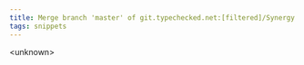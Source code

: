 ```yaml
---
title: Merge branch 'master' of git.typechecked.net:[filtered]/Synergy (Synergy, 7bc11aa)
tags: snippets
---
```


&lt;unknown&gt;
